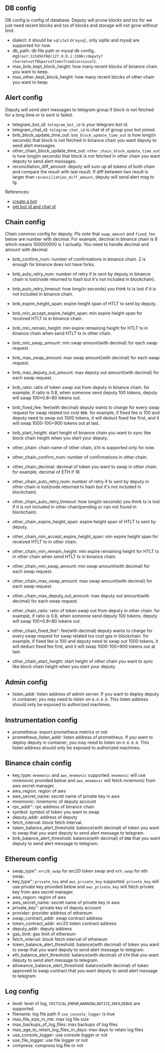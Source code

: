 ## DB config

DB config is config of database. Deputy will prune blocks and txs for we just need recent blocks and txs of blocks and 
storage will not grow without limit.

+ dialect: it should be `sqlite3` or `mysql`, only sqlite and mysql are supported for now.
+ db_path: db file path or mysql db config, eg(`root:12345678@(127.0.0.1:3306)/deputy?charset=utf8&parseTime=True&loc=Local`).
+ max_bnb_kept_block_height: how many recent blocks of binance chain you want to keep.
+ max_other_kept_block_height: how many recent blocks of other chain you want to keep.


## Alert config

Deputy will send alert messages to telegram group if block is not fetched for a long time or tx sent is failed.

+ telegram_bot_id: `telegram_bot_id` is your telegram bot id.
+ telegram_chat_id: `telegram_chat_id` is chat id of group your bot joined.
+ bnb_block_update_time_out: `bnb_block_update_time_out` is how long(in seconds) that block is not fetched in binance chain you want 
deputy to send alert messages.
+ other_chain_block_update_time_out: `other_chain_block_update_time_out` is how long(in seconds) that block is not fetched in other chain
you want deputy to send alert messages.
+ reconciliation_diff_amount: deputy will sum up all tokens of both chain and compare the result with last result. If diff between 
two result is larger than `reconciliation_diff_amount`, deputy will send alert msg to tg.

References:
+ [create a bot](https://core.telegram.org/bots#6-botfather)
+ [get bot id and chat id](https://stackoverflow.com/questions/32423837/telegram-bot-how-to-get-a-group-chat-id)

## Chain config

Chain common config for deputy. Pls note that `swap_amount` and `fixed_fee` below are number with decimal. For example, decimal in binance chain 
is 8 which means 100000000 is 1 actually. You need to handle decimal and amount with decimal.

+ bnb_confirm_num: number of confirmations in binance chain. 2 is enough for binance does not have forks.
+ bnb_auto_retry_num: number of retry if tx sent by deputy in binance chain is lost(node returned tx hash but it's not included in blockchain).
+ bnb_auto_retry_timeout: how long(in seconds) you think tx is lost if it is not included in binance chain. 
+ bnb_expire_height_span: expire height span of HTLT tx sent by deputy.
+ bnb_min_accept_expire_height_span: min expire height span for received HTLT tx in binance chain.
+ bnb_min_remain_height: min expire remaining height for HTLT tx in binance chain when send HTLT tx in other chain.
+ bnb_min_swap_amount: min swap amount(with decimal) for each swap request.
+ bnb_max_swap_amount: max swap amount(with decimal) for each swap request.
+ bnb_max_deputy_out_amount: max deputy out amount(with decimal) for each swap request.
+ bnb_ratio: ratio of token swap out from deputy in binance chain. for example, if ratio is 0.8, when someone send deputy 100 tokens, deputy
will swap 100*0.8=80 tokens out.
+ bnb_fixed_fee: fee(with decimal) deputy wants to charge for every swap request for swap related txs cost `BNB`. for example, if fixed fee is 100 and deputy 
need to swap out 1000 tokens, it will deduct fixed fee first, and it will swap 1000-100=900 tokens out at last.
+ bnb_start_height: start height of binance chain you want to sync like block chain height when you start your deputy.

+ other_chain: chain name of other chain, `ETH` is supported only for now.
+ other_chain_confirm_num: number of confirmations in other chain. 
+ other_chain_decimal: decimal of token you want to swap in other chain. for example, decimal of ETH if 18
+ other_chain_auto_retry_num: number of retry if tx sent by deputy in other chain is lost(node returned tx hash but it's not included in blockchain).
+ other_chain_auto_retry_timeout: how long(in seconds) you think tx is lost if it is not included in other chain(pending or can not found in blockchain). 
+ other_chain_expire_height_span: expire height span of HTLT tx sent by deputy.
+ other_chain_min_accept_expire_height_span: min expire height span for received HTLT tx in other chain.
+ other_chain_min_remain_height: min expire remaining height for HTLT tx in other chain when send HTLT tx in binance chain.
+ other_chain_min_swap_amount: min swap amount(with decimal) for each swap request.
+ other_chain_max_swap_amount: max swap amount(with decimal) for each swap request.
+ other_chain_max_deputy_out_amount: max deputy out amount(with decimal) for each swap request.
+ other_chain_ratio: ratio of token swap out from deputy in other chain. for example, if ratio is 0.8, when someone send deputy 100 tokens, deputy
will swap 100*0.8=80 tokens out.
+ other_chain_fixed_fee": fee(with decimal) deputy wants to charge for every swap request for swap related txs cost gas in blockchain. for example, 
if fixed fee is 100 and deputy need to swap out 1000 tokens, it will deduct fixed fee first, and it will swap 1000-100=900 tokens out at last.
+ other_chain_start_height: start height of other chain you want to sync like block chain height when you start your deputy.


## Admin config

+ listen_addr: listen address of admin server. If you want to deploy deputy in container, you may need to listen on `0.0.0.0`. This listen address 
should only be exposed to authorized machines.

## Instrumentation config

+ prometheus: export prometheus metrics or not
+ prometheus_listen_addr: listen address of prometheus. If you want to deploy deputy in container, you may need to listen on `0.0.0.0`. This listen address 
should only be exposed to authorized machines.

## Binance chain config

+ key_type:  `mnemonic` and `aws_mnemonic` supported. `mnemonic` will use mnemonic provided below and `aws_mnemonic`
 will fetch mnemonic from aws secret manager.
+ aws_region: region of aws
+ aws_secret_name: secret name of private key in aws
+ mnemonic: mnemonic of deputy account
+ rpc_addr": rpc address of binance chain
+ symbol: symbol of token you want to swap
+ deputy_addr: address of deputy
+ fetch_interval: block fetch interval.
+ token_balance_alert_threshold: balance(with decimal) of token you want to swap that you want deputy to send alert message to telegram.
+ bnb_balance_alert_threshold: balance(with decimal) of `BNB` that you want deputy to send alert message to telegram.

## Ethereum config

+ swap_type": `erc20_swap` for erc20 token swap and `eth_swap` for eth swap.
+ key_type": `private_key` and `aws_private_key` supported. `private_key` will use private key provided below and `aws_private_key`
will fetch private key from aws secret manager.
+ aws_region: region of aws
+ aws_secret_name: secret name of private key in aws
+ private_key": private key of deputy account
+ provider: provider address of ethereum
+ swap_contract_addr: swap contract address
+ token_contract_addr: erc20 token contract address
+ deputy_addr: deputy address
+ gas_limit: gas limit of ethereum
+ fetch_interval: block fetch interval of ethereum
+ token_balance_alert_threshold: balance(with decimal) of token you want to swap that you want deputy to send alert message to telegram.
+ eth_balance_alert_threshold: balance(with decimal) of `ETH` that you want deputy to send alert message to telegram.
+ allowance_balance_alert_threshold: balance(with decimal) of token approved to swap contract that you want deputy to send alert message to telegram.

## Log config

+ level: level of log, `CRITICAL`,`ERROR`,`WARNING`,`NOTICE`,`INFO`,`DEBUG` are supported.
+ filename: log file path if `use_console_logger` is true
+ max_file_size_in_mb: max log file size
+ max_backups_of_log_files: max backups of log files
+ max_age_to_retain_log_files_in_days: max days to retain log files
+ use_console_logger: use console logger or not
+ use_file_logger: use file logger or not
+ compress: compress log file or not
